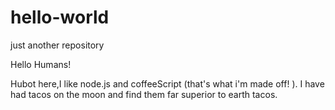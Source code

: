 # hello-world
just another repository

Hello Humans!

Hubot here,I like node.js and coffeeScript (that's what i'm made off! ). I have had tacos on the moon and find them far superior to earth tacos.
